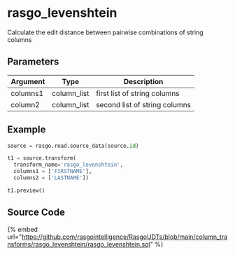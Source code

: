 

# rasgo_levenshtein

Calculate the edit distance between pairwise combinations of string columns

## Parameters

| Argument |    Type     |          Description          |
| -------- | ----------- | ----------------------------- |
| columns1 | column_list | first list of string columns  |
| column2  | column_list | second list of string columns |


## Example

```python
source = rasgo.read.source_data(source.id)

t1 = source.transform(
  transform_name='rasgo_levenshtein',
  columns1 = ['FIRSTNAME'],
  columns2 = ['LASTNAME'])

t1.preview()
```

## Source Code

{% embed url="https://github.com/rasgointelligence/RasgoUDTs/blob/main/column_transforms/rasgo_levenshtein/rasgo_levenshtein.sql" %}

